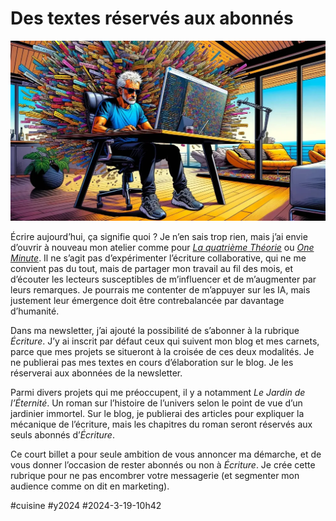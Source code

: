 # Des textes réservés aux abonnés

![Écriture](_i/ecriture01.webp)

Écrire aujourd’hui, ça signifie quoi ? Je n’en sais trop rien, mais j’ai envie d’ouvrir à nouveau mon atelier comme pour *[La quatrième Théorie](../../comments/page/la-quatrieme-theorie.md)* ou *[One Minute](../../comments/page/une-minute.md)*. Il ne s’agit pas d’expérimenter l’écriture collaborative, qui ne me convient pas du tout, mais de partager mon travail au fil des mois, et d’écouter les lecteurs susceptibles de m’influencer et de m’augmenter par leurs remarques. Je pourrais me contenter de m’appuyer sur les IA, mais justement leur émergence doit être contrebalancée par davantage d’humanité.

Dans ma newsletter, j’ai ajouté la possibilité de s’abonner à la rubrique *Écriture*. J’y ai inscrit par défaut ceux qui suivent mon blog et mes carnets, parce que mes projets se situeront à la croisée de ces deux modalités. Je ne publierai pas mes textes en cours d’élaboration sur le blog. Je les réserverai aux abonnées de la newsletter.

Parmi divers projets qui me préoccupent, il y a notamment *Le Jardin de l’Éternité*. Un roman sur l’histoire de l’univers selon le point de vue d’un jardinier immortel. Sur le blog, je publierai des articles pour expliquer la mécanique de l’écriture, mais les chapitres du roman seront réservés aux seuls abonnés d’*Écriture*.

Ce court billet a pour seule ambition de vous annoncer ma démarche, et de vous donner l’occasion de rester abonnés ou non à *Écriture*. Je crée cette rubrique pour ne pas encombrer votre messagerie (et segmenter mon audience comme on dit en marketing).

#cuisine #y2024 #2024-3-19-10h42
